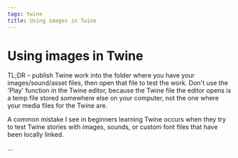 ```yaml
---
tags: twine
title: Using images in Twine
---
```

# Using images in Twine

TL;DR – publish Twine work into the folder where you have your images/sound/asset files, then open that file to test the work. Don't use the 'Play' function in the Twine editor, because the Twine file the editor opens is a temp file stored somewhere else on your computer, not the one where your media files for the Twine are. 

A common mistake I see in beginners learning Twine occurs when they try to test Twine stories with images, sounds, or custom font files that have been locally linked.

...